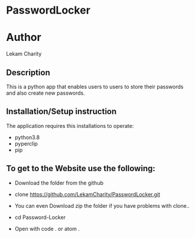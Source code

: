 # PasswordLocker

# Author

Lekam Charity

## Description

This is a python app that enables users to users to store their passwords and also create new passwords.

## Installation/Setup instruction
The application requires this installations to operate:
 * python3.8
 * pyperclip
 * pip

 ## To get to the Website use the following:
 * Download the folder from the github

* clone  https://github.com/LekamCharity/PasswordLocker.git 

* You can even Download zip the folder if you have problems with clone..

* cd Password-Locker

* Open with code . or atom .

